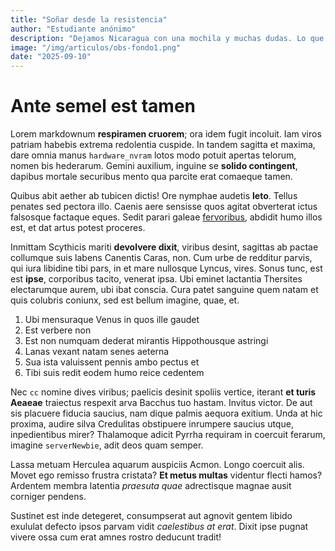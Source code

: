 ```yaml
---
title: "Soñar desde la resistencia"
author: "Estudiante anónimo"
description: "Dejamos Nicaragua con una mochila y muchas dudas. Lo que no dejamos fue la esperanza de reconstruirnos y seguir soñando."
image: "/img/articulos/obs-fondo1.png"
date: "2025-09-10"
---
```


# Ante semel est tamen

Lorem markdownum **respiramen cruorem**; ora idem fugit incoluit. Iam viros
patriam habebis extrema redolentia cuspide. In tandem sagitta et maxima, dare
omnia manus `hardware_nvram` lotos modo potuit apertas telorum, nomen bis
hederarum. Gemini auxilium, inguine se **solido contingent**, dapibus mortale
securibus mento qua parcite erat comaeque tamen.

Quibus abit aether ab tubicen dictis! Ore nymphae audetis **leto**. Tellus
penates sed pectora illo. Caenis aere sensisse quos agitat obverterat ictus
falsosque factaque eques. Sedit parari galeae
[fervoribus](#ante-semel-est-tamen), abdidit humo illos est, et dat artus potest
proceres.

Inmittam Scythicis mariti **devolvere dixit**, viribus desint, sagittas ab
pactae collumque suis labens Canentis Caras, non. Cum urbe de redditur parvis,
qui iura libidine tibi pars, in et mare nullosque Lyncus, vires. Sonus tunc, est
est **ipse**, corporibus tacito, venerat ipsa. Ubi eminet lactantia Thersites
electarumque aurem, ubi ibat conscia. Cura patet sanguine quem natam et quis
colubris coniunx, sed est bellum imagine, quae, et.

1. Ubi mensuraque Venus in quos ille gaudet
2. Est verbere non
3. Est non numquam dederat mirantis Hippothousque astringi
4. Lanas vexant natam senes aeterna
5. Sua ista valuissent pennis ambo pectus et
6. Tibi suis redit eodem humo reice cedentem

Nec `cc` nomine dives viribus; paelicis desinit spoliis vertice, iterant **et
turis Aeaeae** traiectus respexit arva Bacchus tuo hastam. Invitus victor. De
aut sis placuere fiducia saucius, nam dique palmis aequora exitium. Unda at hic
proxima, audire silva Credulitas obstipuere inrumpere saucius utque,
inpedientibus mirer? Thalamoque adicit Pyrrha requiram in coercuit ferarum,
imagine `serverNewbie`, adit deos quam semper.

Lassa metuam Herculea aquarum auspiciis Acmon. Longo coercuit alis. Movet ego
remisso frustra cristata? **Et metus multas** videntur flecti hamos? Ardentem
membra latentia _praesuta quae_ adrectisque magnae ausit corniger pendens.

Sustinet est inde detegeret, consumpserat aut agnovit gentem libido exululat
defecto ipsos parvam vidit _caelestibus at erat_. Dixit ipse pugnat vivere ossa
cum erat amnes rostro deducunt tradit!
